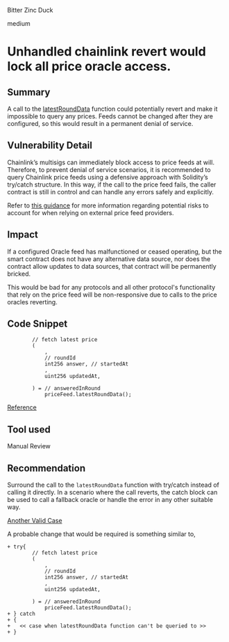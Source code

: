 Bitter Zinc Duck

medium

# Unhandled chainlink revert would lock all price oracle access.

## Summary

A call to the [latestRoundData](https://github.com/sherlock-audit/2023-12-ubiquity/blob/main/ubiquity-dollar/packages/contracts/src/dollar/libraries/LibUbiquityPool.sol#L539) function could potentially revert and make it impossible to query any prices. Feeds cannot be changed after they are configured, so this would result in a permanent denial of service.

## Vulnerability Detail

Chainlink’s multisigs can immediately block access to price feeds at will. Therefore, to prevent denial of service scenarios, it is recommended to query Chainlink price feeds using a defensive approach with Solidity’s try/catch structure. In this way, if the call to the price feed fails, the caller contract is still in control and can handle any errors safely and explicitly.

Refer to [this guidance](https://blog.openzeppelin.com/secure-smart-contract-guidelines-the-dangers-of-price-oracles/) for more information regarding potential risks to account for when relying on external price feed providers.

## Impact

If a configured Oracle feed has malfunctioned or ceased operating, but the smart contract does not have any alternative data source, nor does the contract allow updates to data sources, that contract will be permanently bricked.

This would be bad for any protocols and all other protocol's functionality that rely on the price feed will be non-responsive due to calls to the price oracles reverting.

## Code Snippet

```solidity
        // fetch latest price
        (
            ,
            // roundId
            int256 answer, // startedAt
            ,
            uint256 updatedAt,

        ) = // answeredInRound
            priceFeed.latestRoundData();

```

[Reference](https://github.com/sherlock-audit/2023-12-ubiquity/blob/main/ubiquity-dollar/packages/contracts/src/dollar/libraries/LibUbiquityPool.sol#L530-#L540) 

## Tool used

Manual Review

## Recommendation

Surround the call to the `latestRoundData` function with try/catch instead of calling it directly. In a scenario where the call reverts, the catch block can be used to call a fallback oracle or handle the error in any other suitable way. 

[Another Valid Case
](https://github.com/sherlock-audit/2023-02-blueberry-judging/issues/161 
)

A probable change that would be required is something similar to, 

```solidity
+ try{
        // fetch latest price
        (
            ,
            // roundId
            int256 answer, // startedAt
            ,
            uint256 updatedAt,

        ) = // answeredInRound
            priceFeed.latestRoundData();
+ } catch 
+ {
+   << case when latestRoundData function can't be queried to >>
+ } 

```